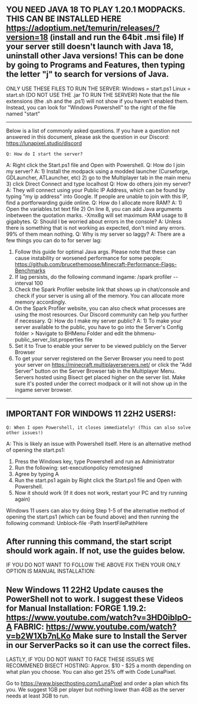 YOU NEED JAVA 18 TO PLAY 1.20.1 MODPACKS. THIS CAN BE INSTALLED HERE https://adoptium.net/temurin/releases/?version=18 (install and run the 64bit .msi file)
If your server still doesn't launch with Java 18, uninstall other Java versions! This can be done by going to Programs and Features, then typing the letter "j" to search for versions of Java.
-----------------------------------------------------------------------------------------------------------------------------------------------------------------------------------------------------

ONLY USE THESE FILES TO RUN THE SERVER:
Windows = start.ps1
Linux = start.sh
(DO NOT USE THE .jar TO RUN THE SERVER!)
Note that the file extensions (the .sh and the .ps1) will not show if you haven't enabled them. Instead, you can look for "Windows Powershell" to the right of the file named "start"

-----------------------------------------------------------------------------------------------------------------------------------------------------------------------------------------------------
Below is a list of commonly asked questions. If you have a question not answered in this document, please ask the question in our Discord: https://lunapixel.studio/discord

	Q: How do I start the server?
A: Right click the Start.ps1 file and Open with Powershell. 
	Q: How do I join my server?
A: 1) Install the modpack using a modded launcher (Curseforge, GDLauncher, ATLauncher, etc)	2) go to the Multiplayer tab in the main menu	3) click Direct Connect and type localhost
	Q: How do others join my server?
A: They will connect using your Public IP Address, which can be found by typing "my ip address" into Google. If people are unable to join with this IP, find a portforwarding guide online.
	Q: How do I allocate more RAM?
A: 1) Open the variables.txt text file	2) On line 8, you can add Java arguments inbetween the quotation marks. -Xmx8g will set maximum RAM usage to 8 gigabytes. 
	Q: Should I be worried about errors in the console?
A: Unless there is something that is not working as expected, don't mind any errors. 99% of them mean nothing.
	Q: Why is my server so laggy?
A: There are a few things you can do to for server lag:
 1) Follow this guide for optimal Java args. Please note that these can cause instability or worsened performance for some people: https://github.com/brucethemoose/Minecraft-Performance-Flags-Benchmarks
 2) If lag persists, do the following command ingame:
/spark profiler --interval 100
 3) Check the Spark Profiler website link that shows up in chat/console and check if your server is using all of the memory. You can allocate more memory accordingly.
 4) On the Spark Profiler website, you can also check what processes are using the most resources. Our Discord community can help you further if necessary.
	Q: How do I make my server public?
A: 1) To make your server available to the public, you have to go into the Server's Config folder > Navigate to BHMenu Folder and edit the bhmenu-public_server_list.properties file
2) Set it to True to enable your server to be viewed publicly on the Server Browser
3) To get your server registered on the Server Browser you need to post your server on https://minecraft.multiplayerservers.net/ or click the "Add Server" button on the Server Browser tab in the Multiplayer Menu.
Servers hosted using Bisect get placed higher on the server list. Make sure it's posted under the correct modpack or it will not show up in the ingame server browser. 
-----------------------------------------------------------------------------------------------------------------------------------------------------------------------------------------------------
IMPORTANT FOR WINDOWS 11 22H2 USERS!:
-----------------------------------------------------------------------------------------------------------------------------------------------------------------------------------------------------
	Q: When I open Powershell, it closes immediately! (This can also solve other issues!)
A: This is likely an issue with Powershell itself. Here is an alternative method of opening the start.ps1:
1) Press the Windows key, type Powershell and run as Administrator
2) Run the following: set-executionpolicy remotesigned
3) Agree by typing A
4) Run the start.ps1 again by Right click the Start.ps1 file and Open with Powershell.
5) Now it should work (If it does not work, restart your PC and try running again)

Windows 11 users can also try doing Step 1-5 of the alternative method of opening the start.ps1 (which can be found above) and then running the following command: Unblock-file -Path InsertFilePathHere

After running this command, the start script should work again. If not, use the guides below.
-----------------------------------------------------------------------------------------------------------------------------------------------------------------------------------------------------

IF YOU DO NOT WANT TO FOLLOW THE ABOVE FIX THEN YOUR ONLY OPTION IS MANUAL INSTALLATION:

New Windows 11 22H2 Update causes the PowerShell not to work. I suggest these Videos for Manual Installation:
FORGE 1.19.2: https://www.youtube.com/watch?v=3HD0ibIpO-A
FABRIC: https://www.youtube.com/watch?v=b2W1Xb7nLKo
Make sure to Install the Server in our ServerPacks so it can use the correct files.
-----------------------------------------------------------------------------------------------------------------------------------------------------------------------------------------------------

LASTLY, IF YOU DO NOT WANT TO FACE THESE ISSUES WE RECOMMENED BISECT HOSTING:
Approx. $10 - $25 a month depending on what plan you choose. You can also get 25% off with Code LunaPixel.

Go to https://www.bisecthosting.com/LunaPixel and order a plan which fits you. We suggest 1GB per player but nothing lower than 4GB as the server needs at least 3GB to run.
